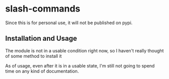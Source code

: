 # slash-commands
Since this is for personal use, it will not be published on pypi.

## Installation and Usage
The module is not in a usable condition right now, so I haven't really thought of some method to install it

As of usage, even after it is in a usable state, I'm still not going to spend time on any kind of documentation.
